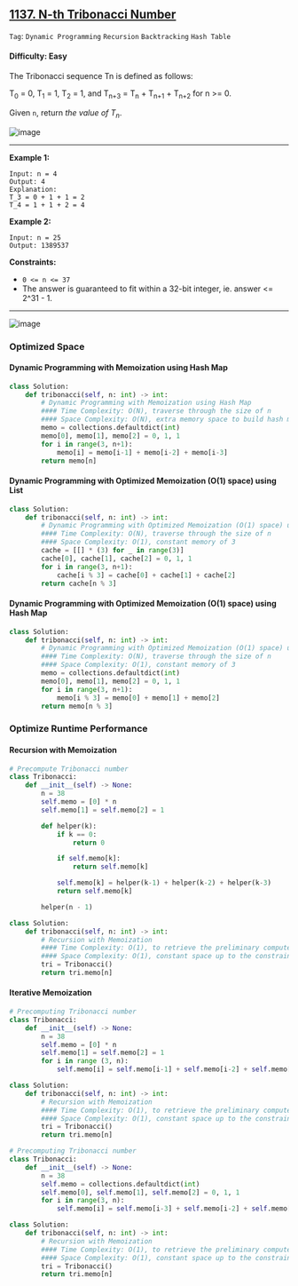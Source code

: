## [1137. N-th Tribonacci Number](https://leetcode.com/problems/n-th-tribonacci-number/)

```Tag```: ```Dynamic Programming``` ```Recursion``` ```Backtracking``` ```Hash Table```

#### Difficulty: Easy

The Tribonacci sequence Tn is defined as follows: 

T<sub>0</sub> = 0, T<sub>1</sub> = 1, T<sub>2</sub> = 1, and T<sub>n+3</sub> = T<sub>n</sub> + T<sub>n+1</sub> + T<sub>n+2</sub> for n >= 0.

Given ```n```, return _the value of T<sub>n</sub>_.

![image](https://user-images.githubusercontent.com/35042430/215408044-3d540d06-efba-4207-9746-dd48893fa4a0.png)

---

__Example 1:__
```
Input: n = 4
Output: 4
Explanation:
T_3 = 0 + 1 + 1 = 2
T_4 = 1 + 1 + 2 = 4
```

__Example 2:__
```
Input: n = 25
Output: 1389537
```

__Constraints:__

- ```0 <= n <= 37```
- The answer is guaranteed to fit within a 32-bit integer, ie. answer <= 2^31 - 1.

---

![image](https://leetcode.com/problems/n-th-tribonacci-number/solutions/348243/Figures/1137/methods.png)

### Optimized Space

#### Dynamic Programming with Memoization using Hash Map

```Python
class Solution:
    def tribonacci(self, n: int) -> int:
        # Dynamic Programming with Memoization using Hash Map
        #### Time Complexity: O(N), traverse through the size of n
        #### Space Complexity: O(N), extra memory space to build hash map up to n numbers
        memo = collections.defaultdict(int)
        memo[0], memo[1], memo[2] = 0, 1, 1
        for i in range(3, n+1):
            memo[i] = memo[i-1] + memo[i-2] + memo[i-3]
        return memo[n]
```

#### Dynamic Programming with Optimized Memoization (O(1) space) using List 

```Python
class Solution:
    def tribonacci(self, n: int) -> int:
        # Dynamic Programming with Optimized Memoization (O(1) space) using List 
        #### Time Complexity: O(N), traverse through the size of n
        #### Space Complexity: O(1), constant memory of 3 
        cache = [[] * (3) for _ in range(3)]
        cache[0], cache[1], cache[2] = 0, 1, 1
        for i in range(3, n+1):
            cache[i % 3] = cache[0] + cache[1] + cache[2]
        return cache[n % 3]
```

#### Dynamic Programming with Optimized Memoization (O(1) space) using Hash Map 

```Python
class Solution:
    def tribonacci(self, n: int) -> int:
        # Dynamic Programming with Optimized Memoization (O(1) space) using Hash Map
        #### Time Complexity: O(N), traverse through the size of n
        #### Space Complexity: O(1), constant memory of 3 
        memo = collections.defaultdict(int)
        memo[0], memo[1], memo[2] = 0, 1, 1
        for i in range(3, n+1):
            memo[i % 3] = memo[0] + memo[1] + memo[2]
        return memo[n % 3]
```

### Optimize Runtime Performance

#### Recursion with Memoization

```Python
# Precompute Tribonacci number
class Tribonacci:
    def __init__(self) -> None:
        n = 38
        self.memo = [0] * n
        self.memo[1] = self.memo[2] = 1

        def helper(k):
            if k == 0:
                return 0

            if self.memo[k]:
                return self.memo[k]

            self.memo[k] = helper(k-1) + helper(k-2) + helper(k-3)
            return self.memo[k]

        helper(n - 1)

class Solution:
    def tribonacci(self, n: int) -> int:
        # Recursion with Memoization
        #### Time Complexity: O(1), to retrieve the preliminary computed Tribonacci number
        #### Space Complexity: O(1), constant space up to the constraint
        tri = Tribonacci()
        return tri.memo[n]
```

#### Iterative Memoization

```Python
# Precomputing Tribonacci number
class Tribonacci:
    def __init__(self) -> None:
        n = 38
        self.memo = [0] * n
        self.memo[1] = self.memo[2] = 1
        for i in range (3, n):
            self.memo[i] = self.memo[i-1] + self.memo[i-2] + self.memo[i-3]

class Solution:
    def tribonacci(self, n: int) -> int:
        # Recursion with Memoization
        #### Time Complexity: O(1), to retrieve the preliminary computed Tribonacci number
        #### Space Complexity: O(1), constant space up to the constraint
        tri = Tribonacci()
        return tri.memo[n]
```

```Python
# Precomputing Tribonacci number
class Tribonacci:
    def __init__(self) -> None:
        n = 38
        self.memo = collections.defaultdict(int)
        self.memo[0], self.memo[1], self.memo[2] = 0, 1, 1
        for i in range(3, n):
            self.memo[i] = self.memo[i-3] + self.memo[i-2] + self.memo[i-1]

class Solution:
    def tribonacci(self, n: int) -> int:
        # Recursion with Memoization
        #### Time Complexity: O(1), to retrieve the preliminary computed Tribonacci number
        #### Space Complexity: O(1), constant space up to the constraint
        tri = Tribonacci()
        return tri.memo[n]
```
